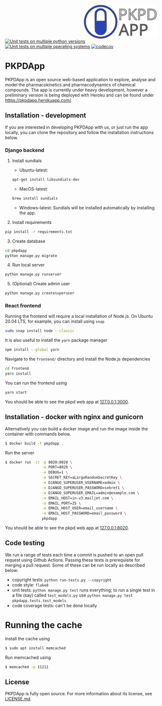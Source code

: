 <a href="https://pkpdapp.herokuapp.com">
    <img src="./pkpdapp/pkpdapp/static/images/logo_pkpdapp_with_text_no_boundary.svg" alt="PKPDApp logo" align="right">
</a>

[![Unit tests on multiple python versions](https://github.com/pkpdapp-team/pkpdapp/workflows/Unit%20tests%20(python%20versions)/badge.svg)](https://github.com/pkpdapp-team/pkpdapp/actions)
[![Unit tests on multiple operating systems](https://github.com/pkpdapp-team/pkpdapp/workflows/Unit%20tests%20(OS%20versions)/badge.svg)](https://github.com/pkpdapp-team/pkpdapp/actions)
[![codecov](https://codecov.io/gh/pkpdapp-team/pkpdapp/branch/master/graph/badge.svg)](https://codecov.io/gh/pkpdapp-team/pkpdapp)

# PKPDApp

PKPDApp is an open source web-based application to explore, analyse and model the pharmacokinetics and pharmacodynamics of chemical compounds. The app is currently under heavy development, however a preliminary version is being deployed with Heroku and can be found under https://pkpdapp.herokuapp.com/.

## Installation - development

If you are interested in developing PKPDApp with us, or just run the app locally, you can clone the repository and follow the installation instructions below.

### Django backend

1. Install sundials
    - Ubuntu-latest:
    ```bash
    apt-get install libsundials-dev
    ```
    - MacOS-latest:
    ```bash
    brew install sundials
    ```
    - Windows-latest:
    Sundials will be installed automatically by installing the app.

2. Install requirements

```bash
pip install -r requirements.txt
```

3. Create database

```bash
cd pkpdapp
python manage.py migrate
```

4. Run local server

```bash
python manage.py runserver
```

5. (Optional) Create admin user

```bash
python manage.py createsuperuser
```

### React frontend

Running the frontend will require a local installation of Node.js. On Ubuntu 20.04 LTS, 
for example, you can install using `snap`

```bash
sudo snap install node --classic
```

It is also useful to install the `yarn` package manager

```bash
npm install --global yarn
```

Navigate to the `frontend/` directory and install the Node.js dependencies

```bash
cd frontend
yarn install
```

You can run the frontend using 

```bash
yarn start
```

You should be able to see the pkpd web app at [127.0.0.1:3000](127.0.0.1:3000).


## Installation - docker with nginx and gunicorn

Alternatively you can build a docker image and run the image inside the container with commands below.

```bash
$ docker build -t pkpdapp .
```

Run the server

```bash
$ docker run -it -p 8020:8020 \
                 -e PORT=8020 \
                 -e DEBUG=1 \
                 -e SECRET_KEY=aLargeRandomSecretKey \
                 -e DJANGO_SUPERUSER_USERNAME=admin \
                 -e DJANGO_SUPERUSER_PASSWORD=sekret1 \
                 -e DJANGO_SUPERUSER_EMAIL=admin@example.com \
                 -e EMAIL_HOST=in-v3.mailjet.com \
                 -e EMAIL_PORT=25 \
                 -e EMAIL_HOST_USER=email_username \
                 -e EMAIL_HOST_PASSWORD=email_password \
                 pkpdapp
```

You should be able to see the pkpd web app at [127.0.0.1:8020](127.0.0.1:8020).

## Code testing

We run a range of tests each time a commit is pushed to an open pull request
using Github Actions. Passing these tests is prerequisite for merging a pull
request. Some of these can be run locally as described below:

- copyright tests: `python run-tests.py --copyright`
- code style: `flake8`
- unit tests: `python manage.py test` runs everything; to run a single test in
a file (say) called `test_models.py` use
`python manage.py test pkpdapp.tests.test_models`
- code coverage tests: can't be done locally

# Running the cache

Install the cache using

```bash
$ sudo apt install memcached
```

Run memcached using

```bash
$ memcached -p 11211
```

## License
PKPDApp is fully open source. For more information about its license, see [LICENSE.md](LICENSE.md).
